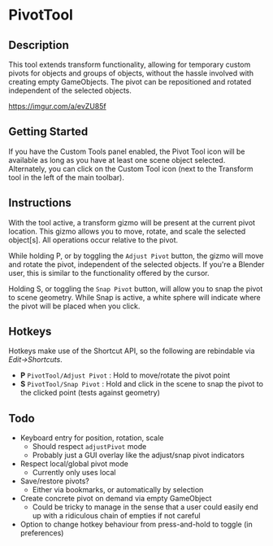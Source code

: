 # PivotTool
## Description
This tool extends transform functionality, allowing for temporary custom pivots for objects and groups of objects, without the hassle involved with creating empty GameObjects. The pivot can be repositioned and rotated independent of the selected objects.

https://imgur.com/a/evZU85f
## Getting Started
If you have the Custom Tools panel enabled, the Pivot Tool icon will be available as long as you have at least one scene object selected. Alternately, you can click on the Custom Tool icon (next to the Transform tool in the left of the main toolbar).
## Instructions
With the tool active, a transform gizmo will be present at the current pivot location. This gizmo allows you to move, rotate, and scale the selected object[s]. All operations occur relative to the pivot.

While holding P, or by toggling the `Adjust Pivot` button, the gizmo will move and rotate the pivot, independent of the selected objects. If you're a Blender user, this is similar to the functionality offered by the cursor. 

Holding S, or toggling the `Snap Pivot` button, will allow you to snap the pivot to scene geometry. While Snap is active, a white sphere will indicate where the pivot will be placed when you click.
## Hotkeys
Hotkeys make use of the Shortcut API, so the following are rebindable via *Edit->Shortcuts*.
* **P** `PivotTool/Adjust Pivot` : Hold to move/rotate the pivot point
* **S** `PivotTool/Snap Pivot` : Hold and click in the scene to snap the pivot to the clicked point (tests against geometry)
## Todo
* Keyboard entry for position, rotation, scale
  * Should respect `adjustPivot` mode
  * Probably just a GUI overlay like the adjust/snap pivot indicators
* Respect local/global pivot mode
  * Currently only uses local
* Save/restore pivots?
  * Either via bookmarks, or automatically by selection
* Create concrete pivot on demand via empty GameObject
  * Could be tricky to manage in the sense that a user could easily end up with a ridiculous chain of empties if not careful
* Option to change hotkey behaviour from press-and-hold to toggle (in preferences)
